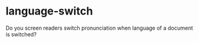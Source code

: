 # language-switch
Do you screen readers switch pronunciation when language of a document is switched?
